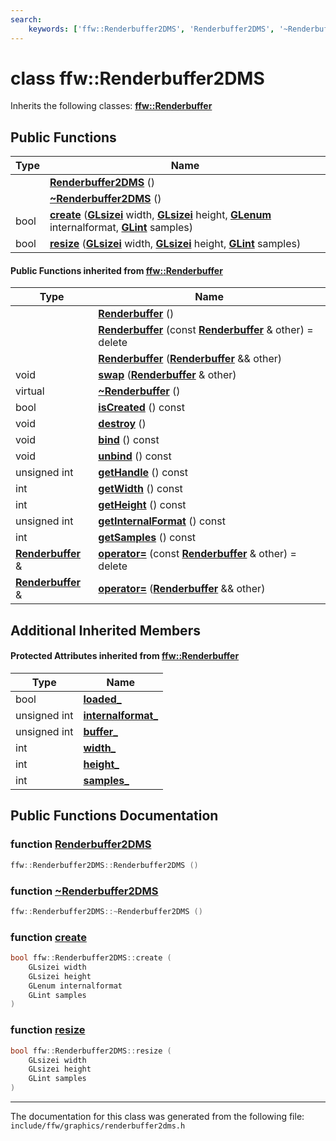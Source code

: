 ```yaml
---
search:
    keywords: ['ffw::Renderbuffer2DMS', 'Renderbuffer2DMS', '~Renderbuffer2DMS', 'create', 'resize', 'Renderbuffer', 'Renderbuffer', 'Renderbuffer', 'swap', '~Renderbuffer', 'isCreated', 'destroy', 'bind', 'unbind', 'getHandle', 'getWidth', 'getHeight', 'getInternalFormat', 'getSamples', 'operator=', 'operator=']
---
```


# class ffw::Renderbuffer2DMS



Inherits the following classes: **[ffw::Renderbuffer](classffw_1_1_renderbuffer.md)**

## Public Functions

|Type|Name|
|-----|-----|
||[**Renderbuffer2DMS**](classffw_1_1_renderbuffer2_d_m_s.md#1ab574bb5d1f12bfd650403b1cde90c56c) () |
||[**~Renderbuffer2DMS**](classffw_1_1_renderbuffer2_d_m_s.md#1a53f165494186efc0b8da7caa46ea1aa3) () |
|bool|[**create**](classffw_1_1_renderbuffer2_d_m_s.md#1aed76615f38ca8506a5729c5a366e374c) (**[GLsizei](glcorearb_8h.md#1a9289d5b99dc1f27f01480360f2e18ae0)** width, **[GLsizei](glcorearb_8h.md#1a9289d5b99dc1f27f01480360f2e18ae0)** height, **[GLenum](glcorearb_8h.md#1a7efd7809e1632cdae75603fd1fee61c0)** internalformat, **[GLint](glcorearb_8h.md#1a5ac0f3c4d7fafd42b284b5487a791017)** samples) |
|bool|[**resize**](classffw_1_1_renderbuffer2_d_m_s.md#1a08a6cbcbd6aa711fb35b48426f483389) (**[GLsizei](glcorearb_8h.md#1a9289d5b99dc1f27f01480360f2e18ae0)** width, **[GLsizei](glcorearb_8h.md#1a9289d5b99dc1f27f01480360f2e18ae0)** height, **[GLint](glcorearb_8h.md#1a5ac0f3c4d7fafd42b284b5487a791017)** samples) |


#### Public Functions inherited from [ffw::Renderbuffer](classffw_1_1_renderbuffer.md)

|Type|Name|
|-----|-----|
||[**Renderbuffer**](classffw_1_1_renderbuffer.md#1a65db165157a54da0fac51d2d97db9807) () |
||[**Renderbuffer**](classffw_1_1_renderbuffer.md#1ad137b5468f6ae402c6ecf29d70b2fb07) (const **[Renderbuffer](classffw_1_1_renderbuffer.md)** & other) = delete |
||[**Renderbuffer**](classffw_1_1_renderbuffer.md#1aa47daf9663b63fae754d7b9ea07ea579) (**[Renderbuffer](classffw_1_1_renderbuffer.md)** && other) |
|void|[**swap**](classffw_1_1_renderbuffer.md#1ae313c164f24ace73b7d7966ad28de1df) (**[Renderbuffer](classffw_1_1_renderbuffer.md)** & other) |
|virtual |[**~Renderbuffer**](classffw_1_1_renderbuffer.md#1a8eff07b1c9fc9ec8ef1c7000ed559a07) () |
|bool|[**isCreated**](classffw_1_1_renderbuffer.md#1a552242b8116d8d678c6e89a9ffb9783e) () const |
|void|[**destroy**](classffw_1_1_renderbuffer.md#1aaa69b089c2ac512d8a98db965d66b4cf) () |
|void|[**bind**](classffw_1_1_renderbuffer.md#1a5c367ec01f6ec6148400f91b92afe927) () const |
|void|[**unbind**](classffw_1_1_renderbuffer.md#1a5eb9e6a65534f5cb6cf22724b47de36f) () const |
|unsigned int|[**getHandle**](classffw_1_1_renderbuffer.md#1a1ada3d4ed804dea175ccd9b55bd402a1) () const |
|int|[**getWidth**](classffw_1_1_renderbuffer.md#1a1b1bb5f9dc99503c42b7c62df0e2fc14) () const |
|int|[**getHeight**](classffw_1_1_renderbuffer.md#1a2f9721ee995e6aaeed30330667d56744) () const |
|unsigned int|[**getInternalFormat**](classffw_1_1_renderbuffer.md#1acebb8692752c44c6e9abe56b77bad366) () const |
|int|[**getSamples**](classffw_1_1_renderbuffer.md#1a0d3242b593acb7066382713d419c0fd5) () const |
|**[Renderbuffer](classffw_1_1_renderbuffer.md)** &|[**operator=**](classffw_1_1_renderbuffer.md#1a081c8fa6aca820251c2370ce9a46c1b1) (const **[Renderbuffer](classffw_1_1_renderbuffer.md)** & other) = delete |
|**[Renderbuffer](classffw_1_1_renderbuffer.md)** &|[**operator=**](classffw_1_1_renderbuffer.md#1ab7cd00f965b3b856c7664a1055650938) (**[Renderbuffer](classffw_1_1_renderbuffer.md)** && other) |


## Additional Inherited Members

#### Protected Attributes inherited from [ffw::Renderbuffer](classffw_1_1_renderbuffer.md)

|Type|Name|
|-----|-----|
|bool|[**loaded\_**](classffw_1_1_renderbuffer.md#1a988c68ce530337f7f7f8d53de33c90fe)|
|unsigned int|[**internalformat\_**](classffw_1_1_renderbuffer.md#1a2b55653bc7296e65bdadaaba965e59ab)|
|unsigned int|[**buffer\_**](classffw_1_1_renderbuffer.md#1ae8c27524014cff2282db77f3d0b723e9)|
|int|[**width\_**](classffw_1_1_renderbuffer.md#1a3be68a1764f745f53e256329e6dbf6d4)|
|int|[**height\_**](classffw_1_1_renderbuffer.md#1a1b20781d8df0a99ff32283e0115dd98d)|
|int|[**samples\_**](classffw_1_1_renderbuffer.md#1a2543d77fb24a979bca6a019e3d86c968)|


## Public Functions Documentation

### function <a id="1ab574bb5d1f12bfd650403b1cde90c56c" href="#1ab574bb5d1f12bfd650403b1cde90c56c">Renderbuffer2DMS</a>

```cpp
ffw::Renderbuffer2DMS::Renderbuffer2DMS ()
```



### function <a id="1a53f165494186efc0b8da7caa46ea1aa3" href="#1a53f165494186efc0b8da7caa46ea1aa3">~Renderbuffer2DMS</a>

```cpp
ffw::Renderbuffer2DMS::~Renderbuffer2DMS ()
```



### function <a id="1aed76615f38ca8506a5729c5a366e374c" href="#1aed76615f38ca8506a5729c5a366e374c">create</a>

```cpp
bool ffw::Renderbuffer2DMS::create (
    GLsizei width
    GLsizei height
    GLenum internalformat
    GLint samples
)
```



### function <a id="1a08a6cbcbd6aa711fb35b48426f483389" href="#1a08a6cbcbd6aa711fb35b48426f483389">resize</a>

```cpp
bool ffw::Renderbuffer2DMS::resize (
    GLsizei width
    GLsizei height
    GLint samples
)
```





----------------------------------------
The documentation for this class was generated from the following file: `include/ffw/graphics/renderbuffer2dms.h`
